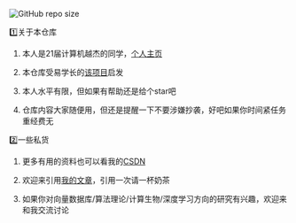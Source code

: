 ![GitHub repo size](https://img.shields.io/github/repo-size/DANNHIROAKI/XJTU-CS-Courses) 

:one:关于本仓库

1. 本人是21届计算机越杰的同学，[个人主页](https://dannhiroaki.github.io/)

2. 本仓库受易学长的[该项目](https://github.com/yijunquan-afk/XJTUSE-NOTES)启发

3. 本人水平有限，但如果有帮助还是给个star吧

4. 仓库内容大家随便用，但还是提醒一下不要涉嫌抄袭，好吧如果你时间紧任务重经费无

:two:一些私货

1. 更多有用的资料也可以看我的[CSDN](https://dannhiroaki.blog.csdn.net/)

2. 欢迎来引用[我的文章](https://scholar.google.com/citations?user=FWtjHUwAAAAJ&hl=zh-CN)，引用一次请一杯奶茶

3. 如果你对向量数据库/算法理论/计算生物/深度学习方向的研究有兴趣，欢迎来和我交流讨论
